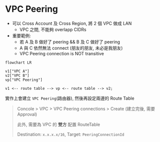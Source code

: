 
# VPC Peering

- 可以 Cross Account 及 Cross Region, 將 2 個 VPC 做成 LAN
    - VPC 之間, 不能夠 overlapp CIDRs
- 重要範例:
    - 若 A 及 B 做好了 peering && B 及 C 做好了 peering
    - A 與 C 依然無法 connect (朋友的朋友, 未必是我朋友)
    - VPC Peering connection is NOT transitive

```mermaid
flowchart LR

v1["VPC A"]
v2["VPC B"]
vp["VPC Peering"]

v1 <-- route table --> vp <-- route table --> v2;
```

實作上會建立 `VPC Peering`(路由器), 然後再設定兩邊的 Route Table

> Concole > VPC > VPC Peering connections > Create (建立完後, 需要 Approval)
> 
> 此外, 需要為 VPC 的 **雙方** 配置 RouteTable
> 
> Destination: `x.x.x.x/16`, Target: `PeeringConnectionId`
